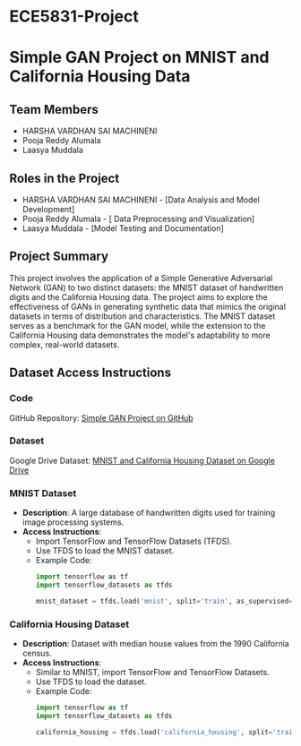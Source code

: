 # ECE5831-Project
# Simple GAN Project on MNIST and California Housing Data

## Team Members
- HARSHA VARDHAN SAI MACHINENI
- Pooja Reddy Alumala
- Laasya Muddala

## Roles in the Project
- HARSHA VARDHAN SAI MACHINENI - [Data Analysis and Model Development]
- Pooja Reddy Alumala - [ Data Preprocessing and Visualization]
- Laasya Muddala - [Model Testing and Documentation]

## Project Summary
This project involves the application of a Simple Generative Adversarial Network (GAN) to two distinct datasets: the MNIST dataset of handwritten digits and the California Housing data. The project aims to explore the effectiveness of GANs in generating synthetic data that mimics the original datasets in terms of distribution and characteristics. The MNIST dataset serves as a benchmark for the GAN model, while the extension to the California Housing data demonstrates the model's adaptability to more complex, real-world datasets.

## Dataset Access Instructions

### Code
GitHub Repository: [Simple GAN Project on GitHub](https://github.com/HarshaV143/ECE5831-Project)

### Dataset
Google Drive Dataset: [MNIST and California Housing Dataset on Google Drive](https://drive.google.com/drive/folders/1Yc6WhJlj-VMALpR5fgQKEfXtJFXapsX3?usp=sharing)

### MNIST Dataset
- **Description**: A large database of handwritten digits used for training image processing systems.
- **Access Instructions**:
  - Import TensorFlow and TensorFlow Datasets (TFDS).
  - Use TFDS to load the MNIST dataset.
  - Example Code:
    ```python
    import tensorflow as tf
    import tensorflow_datasets as tfds

    mnist_dataset = tfds.load('mnist', split='train', as_supervised=True)
    ```

### California Housing Dataset
- **Description**: Dataset with median house values from the 1990 California census.
- **Access Instructions**:
  - Similar to MNIST, import TensorFlow and TensorFlow Datasets.
  - Use TFDS to load the dataset.
  - Example Code:
    ```python
    import tensorflow as tf
    import tensorflow_datasets as tfds

    california_housing = tfds.load('california_housing', split='train', as_supervised=True)
    ```

